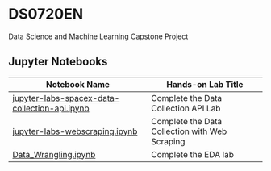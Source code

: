# DS0720EN
Data Science and Machine Learning Capstone Project

## Jupyter Notebooks

| Notebook Name | Hands-on Lab Title |
| ------------  | ------------------ |
| [jupyter-labs-spacex-data-collection-api.ipynb](jupyter-labs-spacex-data-collection-api.ipynb) | Complete the Data Collection API Lab |
| [jupyter-labs-webscraping.ipynb](jupyter-labs-webscraping.ipynb) | Complete the Data Collection with Web Scraping |
| [Data_Wrangling.ipynb](Data_Wrangling.ipynb) | Complete the EDA lab |
